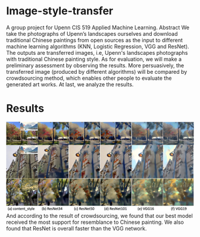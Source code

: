 # Image-style-transfer
A group project for Upenn CIS 519 Applied Machine Learning.
Abstract
We take the photographs of Upenn’s landscapes ourselves and download traditional Chinese paintings from open sources as the input to different machine learning algorithms (KNN, Logistic Regression, VGG and ResNet). The outputs are transferred images, i.e, Upenn's landscapes photographs with traditional Chinese painting style. As for evaluation, we will make a preliminary assessment by observing the results. More persuasively, the transferred image (produced by different algorithms) will be compared by crowdsourcing method, which enables other people to evaluate the generated art works. At last, we analyze the results.
# Results
![](https://github.com/Yuxuan-Li295/Image-style-transfer/blob/main/compare.jpg)
And according to the result of crowdsourcing, we found that our best model received the most support for resemblance to Chinese painting. We also found that ResNet is overall faster than the VGG network.

